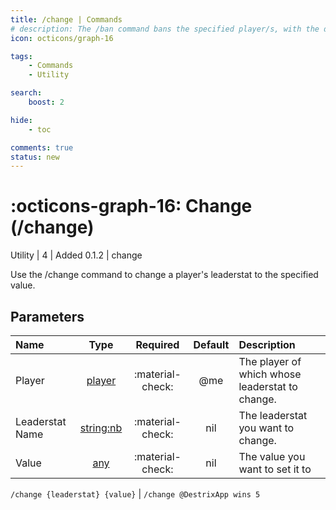 ```yaml
---
title: /change | Commands
# description: The /ban command bans the specified player/s, with the default length being permanent. Other commands achievve similar yet different effects. Such as /temp-ban], which bans a player temporarily, or /kick, which kicks the player and allows them to rejoin after being disconnected.
icon: octicons/graph-16

tags:
    - Commands
    - Utility

search:
    boost: 2

hide:
    - toc

comments: true
status: new
---
```

# <p style="color: var(--md-default-fg-color); display: inline;">:octicons-graph-16: Change</p> (/change)
<div style="display:inline;">
<p style="color: var(--destrix-docs--commandcat-utility); display: inline;">Utility</p>
| <p style="color: var(--md-default-fg-color--light); display: inline;">4</p> | <p style="color: var(--md-default-fg-color--light); display: inline;"> Added 0.1.2</p> | change
</div>


Use the /change command to change a player's leaderstat to the specified value.

## Parameters

| Name           | Type   | Required | Default            | Description                                               |
|:----------------|:--------:|:-----------------------------------------------------------------------------------------------------------------------------------------------------------------------------------------------------:|:--------------------:|:-----------------------------------------------------------|
| Player         | [player](../parameters.md#player) | :material-check:                                                                                                                                                                                    | @me                | The player of which whose leaderstat to change.                                |
| Leaderstat Name         | [string:nb](../parameters.md#string) | :material-check:                                                                                                                                                                                    | nil                | The leaderstat you want to change.                |
| Value | [any](../parameters.md#any) | :material-check:                                                                                                                                                                                    | nil | The value you want to set it to  |



`/change {leaderstat} {value}` | `/change @DestrixApp wins 5`

<!-- ## See Also
* [:material-block-helper: /server-ban](/Commands/specifics/sban/)
* [:material-block-helper: /tban](/Commands/specifics/tban/)
* [:material-block-helper: /kick](/Commands/specifics/kick/)
* [:material-block-helper: /bans](/Commands/specifics/bans/)
* [:material-timer-edit: /limits](/Commands/specifics/limits/) -->